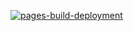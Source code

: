 [![pages-build-deployment](https://github.com/matheecs/matheecs.github.io/actions/workflows/pages/pages-build-deployment/badge.svg)](https://github.com/matheecs/matheecs.github.io/actions/workflows/pages/pages-build-deployment)
